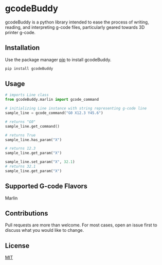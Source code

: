 # gcodeBuddy

gcodeBuddy is a python library intended to ease the process
of writing, reading, and interpreting g-code files, particularly geared towards
3D printer g-code.

## Installation

Use the package manager
[pip](https://pip.pypa.io/en/stable/) to install gcodeBuddy.

```bash
pip install gcodeBuddy
```

## Usage

```python
# imports Line class
from gcodeBuddy.marlin import gcode_command

# initializing Line instance with string representing g-code line
sample_line = gcode_command("G0 X12.3 Y45.6")

# returns "G0"
sample_line.get_command()

# returns True
sample_line.has_param("X")

# returns 12.3
sample_line.get_param("X")

sample_line.set_param("X", 32.1)
# returns 32.1
sample_line.get_param("X")
```

## Supported G-code Flavors

Marlin

## Contributions

Pull requests are more than welcome. For most cases, open
an issue first to discuss what you would like to change.

## License

[MIT](https://choosealicense.com/licenses/mit/)
